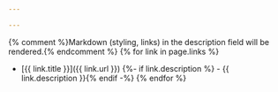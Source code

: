 ```yaml
---

---
```

{% comment %}Markdown (styling, links) in the description field will be rendered.{% endcomment %}
{% for link in page.links %}
- [{{ link.title }}]({{ link.url }})
{%- if link.description %}  - {{ link.description }}{% endif -%}
{% endfor %}